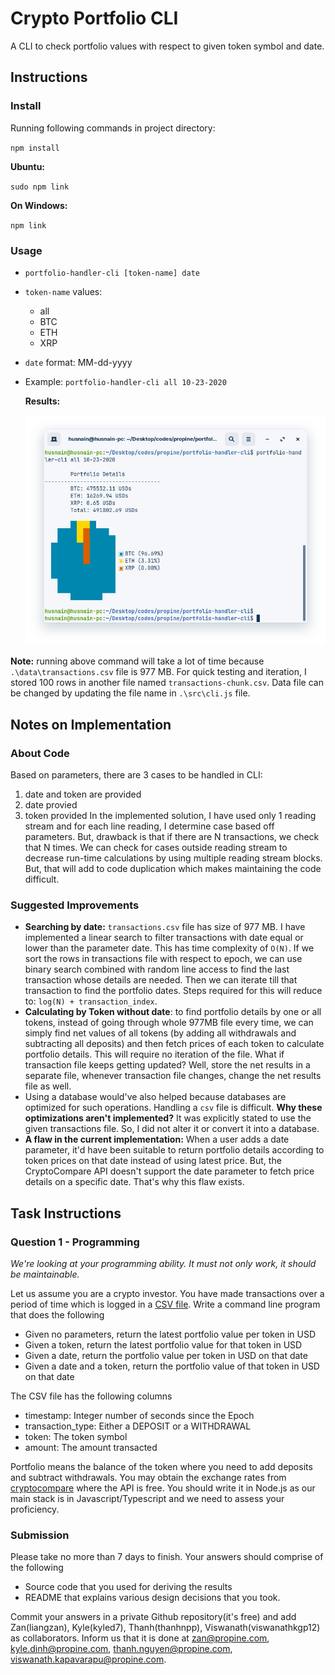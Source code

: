 # Crypto Portfolio CLI
A CLI to check portfolio values with respect to given token symbol and date. 

## Instructions
### Install
Running following commands in project directory: 

`npm install`

**Ubuntu:**

`sudo npm link`

**On Windows:**

`npm link`

### Usage
- `portfolio-handler-cli [token-name] date`
- `token-name` values:
    - all
    - BTC
    - ETH
    - XRP
- `date` format: MM-dd-yyyy
- Example: `portfolio-handler-cli all 10-23-2020`

    **Results:**

    ![CLI Screenshot](./screenshots/cli.png)

**Note:** running above command will take a lot of time because `.\data\transactions.csv` file is 977 MB. For quick testing and iteration, I stored 100 rows in another file named `transactions-chunk.csv`. Data file can be changed by updating the file name in `.\src\cli.js` file.

## Notes on Implementation
### About Code
Based on parameters, there are 3 cases to be handled in CLI:
1. date and token are provided
2. date provied
3. token provided
In the implemented solution, I have used only 1 reading stream and for each line reading, I determine case based off parameters. But, drawback is that if there are N transactions, we check that N times. We can check for cases outside reading stream to decrease run-time calculations by using multiple reading stream blocks. But, that will add to code duplication which makes maintaining the code difficult.

### Suggested Improvements
- **Searching by date:** `transactions.csv` file has size of 977 MB. I have implemented a linear search to filter transactions with date equal or lower than the parameter date. This has time complexity of `O(N)`. 
If we sort the rows in transactions file with respect to epoch, we can use binary search combined with random line access to find the last transaction whose details are needed. Then we can iterate till that transaction to find the portfolio dates. Steps required for this will reduce to: `log(N) + transaction_index`.
- **Calculating by Token without date**: to find portfolio details by one or all tokens, instead of going through whole 977MB file every time, we can simply find net values of all tokens (by adding all withdrawals and subtracting all deposits) and then fetch prices of each token to calculate portfolio details. This will require no iteration of the file.
What if transaction file keeps getting updated? Well, store the net results in a separate file, whenever transaction file changes, change the net results file as well.
- Using a database would've also helped because databases are optimized for such operations. Handling a `csv` file is difficult.
**Why these optimizations aren't implemented?**
It was explicitly stated to use the given transactions file. So, I did not alter it or convert it into a database.
- **A flaw in the current implementation:** When a user adds a date parameter, it'd have been suitable to return portfolio details according to token prices on that date instead of using latest price. But, the CryptoCompare API doesn't support the date parameter to fetch price details on a specific date. That's why this flaw exists.

## Task Instructions
### Question 1 - Programming
_We're looking at your programming ability. It must not only work, it should be maintainable._

Let us assume you are a crypto investor. You have made transactions over a period of time which is logged in a [CSV file](https://s3-ap-southeast-1.amazonaws.com/static.propine.com/transactions.csv.zip). Write a command line program that does the following

 - Given no parameters, return the latest portfolio value per token in USD
 - Given a token, return the latest portfolio value for that token in USD
 - Given a date, return the portfolio value per token in USD on that date
 - Given a date and a token, return the portfolio value of that token in USD on that date

The CSV file has the following columns
 - timestamp: Integer number of seconds since the Epoch
 - transaction_type: Either a DEPOSIT or a WITHDRAWAL
 - token: The token symbol
 - amount: The amount transacted

Portfolio means the balance of the token where you need to add deposits and subtract withdrawals. You may obtain the exchange rates from [cryptocompare](https://min-api.cryptocompare.com/) where the API is free. You should write it in Node.js as our main stack is in Javascript/Typescript and we need to assess your proficiency.


### Submission

Please take no more than 7 days to finish. Your answers should comprise of the following

  - Source code that you used for deriving the results
  - README that explains various design decisions that you took.
  
Commit your answers in a private Github repository(it's free) and add Zan(liangzan), Kyle(kyled7), Thanh(thanhnpp), Viswanath(viswanathkgp12) as collaborators. Inform us that it is done at zan@propine.com, kyle.dinh@propine.com, thanh.nguyen@propine.com, viswanath.kapavarapu@propine.com.
